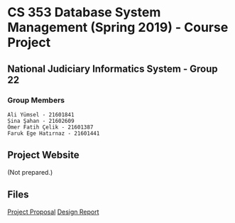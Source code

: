 # CS 353 Database System Management (Spring 2019) - Course Project

## National Judiciary Informatics System - Group 22
### Group Members
```
Ali Yümsel - 21601841
Sina Şahan - 21602609
Ömer Fatih Çelik - 21601387
Faruk Ege Hatırnaz - 21601441
```
## Project Website
(Not prepared.)

## Files
[Project Proposal](/reports/proposal_report.pdf)
[Design Report](/reports/design_report.pdf)
